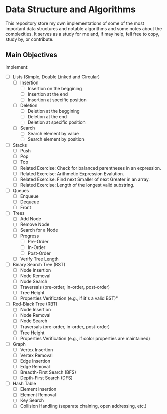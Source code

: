 # Data Structure and Algorithms

This repository store my own implementations of some of the most important data structures and notable algorithms and some notes about the complexities. It serves as a study for me and, if may help, fell free to copy, study by, or contribute.

## Main Objectives

Implement:

- [ ] Lists (Simple, Double Linked and Circular)
    - [ ]  Insertion
        - [ ] Insertion on the beggining
        - [ ] Insertion at the end
        - [ ] Insertion at specific position
    - [ ] Deletion
        - [ ] Deletion at the beggining
        - [ ] Deletion at the end
        - [ ] Deletion at specific position
    - [ ] Search
        - [ ] Search element by value
        - [ ] Search element by position
- [ ] Stacks
    - [ ] Push
    - [ ] Pop
    - [ ] Top
    - [ ] Related Exercise: Check for balanced parentheses in an expression.
    - [ ] Related Exercise: Arithmetic Expression Evalution.
    - [ ] Related Exercise: Find next Smaller of next Greater in an array.
    - [ ] Related Exercise: Length of the longest valid substring.
- [ ] Queues
    - [ ] Enqueue
    - [ ] Dequeue
    - [ ] Front
- [ ] Trees
    - [ ] Add Node
    - [ ] Remove Node
    - [ ] Search for a Node
    - [ ] Progress
        - [ ] Pre-Order
        - [ ] In-Order
        - [ ] Post-Order
    - [ ] Verify Tree Length
- [ ] Binary Search Tree (BST)
    - [ ] Node Insertion
    - [ ] Node Removal
    - [ ] Node Search
    - [ ] Traversals (pre-order, in-order, post-order)
    - [ ] Tree Height
    - [ ] Properties Verification (e.g., if it's a valid BST)''
- [ ] Red-Black Tree (RBT)
    - [ ] Node Insertion
    - [ ] Node Removal
    - [ ] Node Search
    - [ ] Traversals (pre-order, in-order, post-order)
    - [ ] Tree Height
    - [ ] Properties Verification (e.g., if color properties are maintained)
- [ ] Graph
    - [ ] Vertex Insertion
    - [ ] Vertex Removal
    - [ ] Edge Insertion
    - [ ] Edge Removal
    - [ ] Breadth-First Search (BFS)
    - [ ] Depth-First Search (DFS)
- [ ] Hash Table
    - [ ] Element Insertion
    - [ ] Element Removal
    - [ ] Key Search
    - [ ] Collision Handling (separate chaining, open addressing, etc.)
